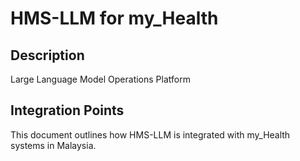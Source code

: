 # HMS-LLM for my_Health

## Description

Large Language Model Operations Platform

## Integration Points

This document outlines how HMS-LLM is integrated with my_Health systems in Malaysia.
